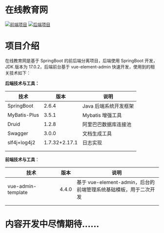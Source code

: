 # 在线教育网
<p>
    <a href="https://github.com/CodingLifeVV/edu-admin/tree/master"><img src="https://img.shields.io/badge/%E5%89%8D%E7%AB%AF%E9%A1%B9%E7%9B%AE-edu--admin-blue" alt="前端项目"></a>
    <a href="https://github.com/CodingLifeVV/edu"><img src="https://img.shields.io/badge/%E5%90%8E%E7%AB%AF%E9%A1%B9%E7%9B%AE-edu-orange" alt="后端项目"></a>
</p>

# 项目介绍

在线教育网是基于 SpringBoot 的前后端分离项目，后端使用 SpringBoot 开发，JDK 版本为 17.0.2，后端前台基于 vue-element-admin 快速开发，使用到的相关技术如下：

**后端技术与工具：**

| 技术         | 版本          | 说明                  |
| ------------ | ------------- | --------------------- |
| SpringBoot   | 2.6.4         | Java 后端系统开发框架 |
| MyBatis-Plus | 3.5.1         | Mybatis 增强工具      |
| Druid        | 1.2.8         | 阿里巴巴数据库连接池  |
| Swagger      | 3.0.0         | 文档生成工具          |
| slf4j+log4j2 | 1.7.32+2.17.1 | 日志实现              |
|              |               |                       |
|              |               |                       |

**前端技术与工具**：

| 技术               | 版本  | 说明                                                         |
| ------------------ | ----- | ------------------------------------------------------------ |
| vue-admin-template | 4.4.0 | 基于 vue-element-admin，后台的<br/>前端管理系统基础模板，用于二次开发 |
|                    |       |                                                              |
|                    |       |                                                              |





# 内容开发中尽情期待......

